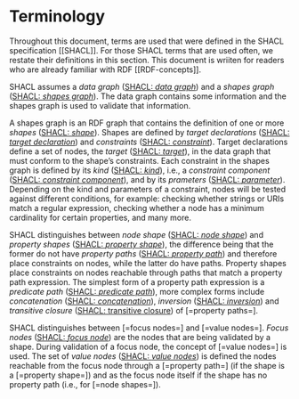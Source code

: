 # Terminology

Throughout this document, terms are used that were defined in the SHACL specification [[SHACL]]. For those SHACL terms that are used often, we restate their definitions in this section. This document is wriiten for readers who are already familiar with RDF [[RDF-concepts]].

SHACL assumes a <dfn>data graph</dfn> ([SHACL: *data graph*](https://www.w3.org/TR/shacl/#dfn-data-graph)) and a <dfn>shapes graph</dfn> ([SHACL: *shapes graph*](https://www.w3.org/TR/shacl/#dfn-shapes-graph)). The data graph contains some information and the shapes graph is used to validate that information.

A shapes graph is an RDF graph that contains the definition of one or more <dfn>shapes</dfn> ([SHACL: *shape*](https://www.w3.org/TR/shacl/#dfn-shape)). Shapes are defined by <dfn>target declarations</dfn> ([SHACL: *target declaration*](https://www.w3.org/TR/shacl/#dfn-target-declarations)) and <dfn>constraints</dfn> ([SHACL: *constraint*](https://www.w3.org/TR/shacl/#dfn-constraint)). Target declarations define a set of nodes, the <dfn>target</dfn> ([SHACL: *target*](https://www.w3.org/TR/shacl/#dfn-target)), in the data graph that must conform to the shape’s constraints. Each constraint in the shapes graph is defined by its <dfn>kind</dfn> ([SHACL: *kind*](https://www.w3.org/TR/shacl/#dfn-kind)), i.e., a <dfn>constraint component</dfn> ([SHACL: *constraint component*](https://www.w3.org/TR/shacl/#dfn-constraint-component)), and by its <dfn>prameters</dfn> ([SHACL: *parameter*](https://www.w3.org/TR/shacl/#dfn-parameters)). Depending on the kind and parameters of a constraint, nodes will be tested against different conditions, for example: checking whether strings or URIs match a regular expression, checking whether a node  has a minimum cardinality for certain properties, and many more. 

SHACL distinguishes between <dfn>node shape</dfn> ([SHACL: *node shape*](https://www.w3.org/TR/shacl/#node-shapes)) and <dfn>property shapes</dfn> ([SHACL: *property shape*](https://www.w3.org/TR/shacl/#property-shapes)), the difference being that the former do not have <dfn>property paths</dfn> ([SHACL: *property path*](https://www.w3.org/TR/shacl/#dfn-shacl-property-path)) and therefore place constraints on nodes, while the latter do have paths. Property shapes place constraints on nodes reachable through paths that match a property path expression. The simplest form of a property path expression is a <dfn>predicate path</dfn> ([SHACL: *predicate path*](https://www.w3.org/TR/shacl/#dfn-predicate-path)), more complex forms include <dfn>concatenation</dfn> ([SHACL: *concatenation*](https://www.w3.org/TR/shacl/#dfn-sequence-path)), <dfn>inversion</dfn> ([SHACL: *inversion*](https://www.w3.org/TR/shacl/#dfn-inverse-path)) and <dfn>transitive closure</dfn> ([SHACL: transitive closure](https://www.w3.org/TR/shacl/#dfn-zero-or-more-path)) of [=property paths=].

SHACL distinguishes between [=focus nodes=] and [=value nodes=].
<dfn>Focus nodes</dfn> ([SHACL: *focus node*](https://www.w3.org/TR/shacl/#dfn-focus-node)) are the nodes that are being validated by a shape.
During validation of a focus node, the concept of [=value nodes=] is used.
The set of <dfn>value nodes</dfn> ([SHACL: *value nodes*](https://www.w3.org/TR/shacl/#dfn-value-nodes)) is defined the nodes reachable from the focus node through a [=property path=] (if the shape is a [=property shape=]) and as the focus node itself if the shape has no property path (i.e., for [=node shapes=]).